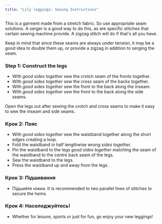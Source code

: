 ```yaml
---
title: "Lily leggings: Sewing Instructions"
---
```


<Note>

This is a garment made from a stretch fabric. So use appropriate seam solutions. A serger is a good way to do this, as
are specific stitches that certain sewing machine provide. A zigzag stitch will do if that's all you have.

Keep in mind that since these seams are always under tension, it may be a good idea to double them up, or
provide a zigzag in addition to serging the seam.

</Note>

### Step 1: Construct the legs

- With _good sides together_ sew the crotch seam of the fronts together.
- With _good sides together_ sew the cross seam of the backs together.
- With _good sides together_ sew the front to the back along the inseam.
- With _good sides together_ sew the front to the back along the side seams.

<Tip>

Open the legs out after sewing the crotch and cross seams to make it easy to sew the inseam and side seams.

</Tip>

### Крок 2: Пояс

- With _good sides together_ sew the waistband together along the short edges creating a loop.
- Fold the waistband in half lengthwise _wrong sides together_.
- Pin the waistband to the legs _good sides together_ matching the seam of the waistband to the centre back seam of the legs.
- Sew the waistband to the legs.
- Press the waistband up and away from the legs.

### Крок 3: Підшивання

- Підшийте ніжки. It is recommended to two parallel lines of stitches to secure the hems.

### Крок 4: Насолоджуйтесь!

- Whether for leisure, sports or just for fun, go enjoy your new leggings!
